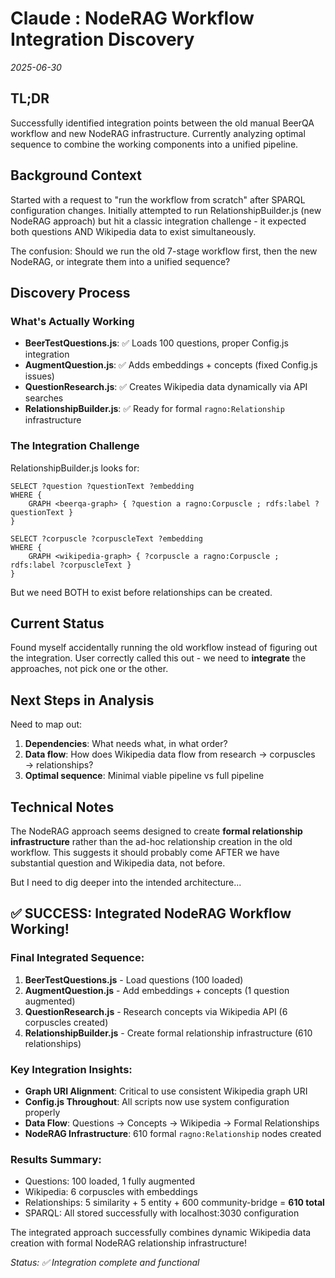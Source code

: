 # Claude : NodeRAG Workflow Integration Discovery

*2025-06-30*

## TL;DR
Successfully identified integration points between the old manual BeerQA workflow and new NodeRAG infrastructure. Currently analyzing optimal sequence to combine the working components into a unified pipeline.

## Background Context

Started with a request to "run the workflow from scratch" after SPARQL configuration changes. Initially attempted to run RelationshipBuilder.js (new NodeRAG approach) but hit a classic integration challenge - it expected both questions AND Wikipedia data to exist simultaneously.

The confusion: Should we run the old 7-stage workflow first, then the new NodeRAG, or integrate them into a unified sequence?

## Discovery Process

### What's Actually Working
- **BeerTestQuestions.js**: ✅ Loads 100 questions, proper Config.js integration
- **AugmentQuestion.js**: ✅ Adds embeddings + concepts (fixed Config.js issues)  
- **QuestionResearch.js**: ✅ Creates Wikipedia data dynamically via API searches
- **RelationshipBuilder.js**: ✅ Ready for formal `ragno:Relationship` infrastructure

### The Integration Challenge
RelationshipBuilder.js looks for:
```sparql
SELECT ?question ?questionText ?embedding
WHERE {
    GRAPH <beerqa-graph> { ?question a ragno:Corpuscle ; rdfs:label ?questionText }
}

SELECT ?corpuscle ?corpuscleText ?embedding  
WHERE {
    GRAPH <wikipedia-graph> { ?corpuscle a ragno:Corpuscle ; rdfs:label ?corpuscleText }
}
```

But we need BOTH to exist before relationships can be created.

## Current Status

Found myself accidentally running the old workflow instead of figuring out the integration. User correctly called this out - we need to **integrate** the approaches, not pick one or the other.

## Next Steps in Analysis

Need to map out:
1. **Dependencies**: What needs what, in what order?
2. **Data flow**: How does Wikipedia data flow from research → corpuscles → relationships?
3. **Optimal sequence**: Minimal viable pipeline vs full pipeline

## Technical Notes

The NodeRAG approach seems designed to create **formal relationship infrastructure** rather than the ad-hoc relationship creation in the old workflow. This suggests it should probably come AFTER we have substantial question and Wikipedia data, not before.

But I need to dig deeper into the intended architecture...

## ✅ SUCCESS: Integrated NodeRAG Workflow Working!

### **Final Integrated Sequence:**
1. **BeerTestQuestions.js** - Load questions (100 loaded)
2. **AugmentQuestion.js** - Add embeddings + concepts (1 question augmented)  
3. **QuestionResearch.js** - Research concepts via Wikipedia API (6 corpuscles created)
4. **RelationshipBuilder.js** - Create formal relationship infrastructure (610 relationships)

### **Key Integration Insights:**
- **Graph URI Alignment**: Critical to use consistent Wikipedia graph URI
- **Config.js Throughout**: All scripts now use system configuration properly
- **Data Flow**: Questions → Concepts → Wikipedia → Formal Relationships
- **NodeRAG Infrastructure**: 610 formal `ragno:Relationship` nodes created

### **Results Summary:**
- Questions: 100 loaded, 1 fully augmented
- Wikipedia: 6 corpuscles with embeddings  
- Relationships: 5 similarity + 5 entity + 600 community-bridge = **610 total**
- SPARQL: All stored successfully with localhost:3030 configuration

The integrated approach successfully combines dynamic Wikipedia data creation with formal NodeRAG relationship infrastructure!

*Status: ✅ Integration complete and functional*